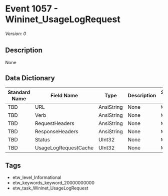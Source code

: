 # Event 1057 - Wininet_UsageLogRequest
###### Version: 0

## Description
None

## Data Dictionary
|Standard Name|Field Name|Type|Description|Sample Value|
|---|---|---|---|---|
|TBD|URL|AnsiString|None|`None`|
|TBD|Verb|AnsiString|None|`None`|
|TBD|RequestHeaders|AnsiString|None|`None`|
|TBD|ResponseHeaders|AnsiString|None|`None`|
|TBD|Status|UInt32|None|`None`|
|TBD|UsageLogRequestCache|UInt32|None|`None`|

## Tags
* etw_level_Informational
* etw_keywords_keyword_20000000000
* etw_task_Wininet_UsageLogRequest